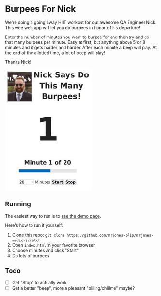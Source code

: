 # Burpees For Nick

We're doing a going away HIIT workout for our awesome QA Engineer Nick. This wee web app will let you do burpees in honor of his departure!

Enter the number of minutes you want to burpee for and then try and do that many burpees per minute.  Easy at first, but anything above 5 or 8 minutes and it gets harder and harder. After each minute a beep will play. At the end of the allotted time, a lot of beep will play!

Thanks Nick!

![](app.jpg)

## Running

The easiest way to run is to [see the demo page](https://mrjones-plip.github.io/mrjones-medic-scratch/burpees-for-nick/).

Here's how to run it yourself:

1. Clone this repo: `git clone https://github.com/mrjones-plip/mrjones-medic-scratch`
2. Open `index.html` in your favorite browser
3. Choose minutes and click "Start"
4. Do lots of burpees

## Todo

* [ ] Get "Stop" to actually work
* [ ] Get a better "beep", more a pleasant "biiiing/chiiime" maybe?
